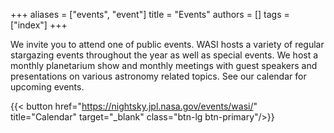 +++
aliases = ["events", "event"]
title = "Events"
authors = []
tags = ["index"]
+++

We invite you to attend one of public events. WASI hosts a variety of regular stargazing events throughout the year as well as special events. We host a monthly planetarium show and monthly meetings with guest speakers and presentations on various astronomy related topics.  See our calendar for upcoming events.

{{< button href="https://nightsky.jpl.nasa.gov/events/wasi/" title="Calendar" target="_blank" class="btn-lg btn-primary"/>}}